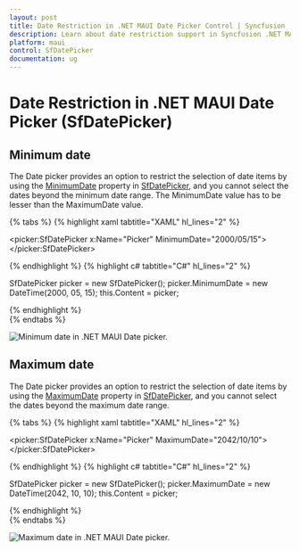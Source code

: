 ```yaml
---
layout: post
title: Date Restriction in .NET MAUI Date Picker Control | Syncfusion
description: Learn about date restriction support in Syncfusion .NET MAUI Date Picker (SfDatePicker) control and its basic features.
platform: maui
control: SfDatePicker
documentation: ug
---
```


# Date Restriction in .NET MAUI Date Picker (SfDatePicker)

## Minimum date

The Date picker provides an option to restrict the selection of date items by using the [MinimumDate](https://help.syncfusion.com/cr/maui/Syncfusion.Maui.Picker.SfDatePicker.html#Syncfusion_Maui_Picker_SfDatePicker_MinimumDate) property in [SfDatePicker](https://help.syncfusion.com/cr/maui/Syncfusion.Maui.Picker.SfDatePicker.html), and you cannot select the dates beyond the minimum date range. The MinimumDate value has to be lesser than the MaximumDate value.

{% tabs %}
{% highlight xaml tabtitle="XAML" hl_lines="2" %}

<picker:SfDatePicker x:Name="Picker"
                     MinimumDate="2000/05/15">
</picker:SfDatePicker>

{% endhighlight %}
{% highlight c# tabtitle="C#" hl_lines="2" %}

SfDatePicker picker = new SfDatePicker();
picker.MinimumDate = new DateTime(2000, 05, 15);
this.Content = picker;

{% endhighlight %}  
{% endtabs %}

![Minimum date in .NET MAUI Date picker.](images/date-restrictions/maui-date-picker-minimum-date.png)

## Maximum date

The Date picker provides an option to restrict the selection of date items by using the [MaximumDate](https://help.syncfusion.com/cr/maui/Syncfusion.Maui.Picker.SfDatePicker.html#Syncfusion_Maui_Picker_SfDatePicker_MaximumDate) property in [SfDatePicker](https://help.syncfusion.com/cr/maui/Syncfusion.Maui.Picker.SfDatePicker.html), and you cannot select the dates beyond the maximum date range.

{% tabs %}
{% highlight xaml tabtitle="XAML" hl_lines="2" %}

<picker:SfDatePicker x:Name="Picker"
                     MaximumDate="2042/10/10">
</picker:SfDatePicker>

{% endhighlight %}
{% highlight c# tabtitle="C#" hl_lines="2" %}

SfDatePicker picker = new SfDatePicker();
picker.MaximumDate = new DateTime(2042, 10, 10);
this.Content = picker;

{% endhighlight %}  
{% endtabs %}

![Maximum date in .NET MAUI Date picker.](images/date-restrictions/maui-date-picker-maximum-date.png)

